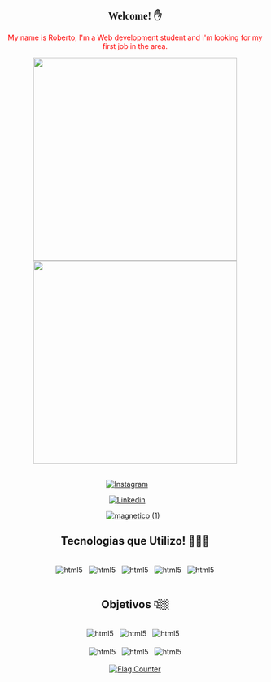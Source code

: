 
<link href="https://fonts.googleapis.com/css2?family=Rubik+Moonrocks&display=swap" rel="stylesheet">

<div align="center">
    <h1 style=" font-size: 20px; font-family:'Rubik Moonrocks', cursive;">Welcome! ✋</h1>
    <p style="color: red">My name is Roberto, I'm a Web development student and I'm looking for my first job in the area.</p>
</div>    
<div align="center">
    
<img src="https://user-images.githubusercontent.com/101284742/173443088-d11bba16-f95f-4181-bbe3-96cc4f6f107d.png" width="400px"/>
<img src="https://user-images.githubusercontent.com/101284742/173452819-c330897a-350e-49a1-ab9c-bd99a838c670.png" width="400px"/>   
</div>    <br>
    
<div align="center"> 
    
[![Instagram](https://img.shields.io/badge/Instagram-E4405F?style=for-the-badge&logo=instagram&logoColor=white)](https://instagram.com/bettorc/)&nbsp;&nbsp;&nbsp;&nbsp;&nbsp;&nbsp;&nbsp;&nbsp;
    
</div>    
</div> 
<div align="center">
    
[![Linkedin](https://img.shields.io/badge/LinkedIn-0077B5?style=for-the-badge&logo=linkedin&logoColor=white)](https://www.linkedin.com/in/roberto-rocha-38781b235/)&nbsp;&nbsp;&nbsp;&nbsp;&nbsp;&nbsp;&nbsp;&nbsp;
    
</div>    
<div align="center"> 
    
[![magnetico (1)](https://user-images.githubusercontent.com/101284742/168284387-666b7ec7-507b-4ac2-8d95-bf671713aee2.png)](https://famous-babka-22b961.netlify.app)
&nbsp;
    
</div> 

<div align="center">
    <h2>Tecnologias que Utilizo! 👨🏽‍💻</h2>

<div style="display: inline_block"></br>
    <img align="center" alt="html5" src="https://img.shields.io/badge/HTML5-E34F26?style=for-the-badge&logo=html5&logoColor=white"/>&nbsp;&nbsp;
    <img align="center" alt="html5" src="https://img.shields.io/badge/CSS3-1572B6?style=for-the-badge&logo=css3&logoColor=white"/>&nbsp;&nbsp;
    <img align="center" alt="html5" src="https://img.shields.io/badge/JavaScript-F7DF1E?style=for-the-badge&logo=javascript&logoColor=black"/>&nbsp;&nbsp;
    <img align="center" alt="html5" src="https://img.shields.io/badge/Node.js-43853D?style=for-the-badge&logo=node.js&logoColor=white"/>&nbsp;&nbsp;
    <img align="center" alt="html5" src="https://img.shields.io/badge/Bootstrap-563D7C?style=for-the-badge&logo=bootstrap&logoColor=white"/>
</div><br>

## Objetivos 👇🏼

<div style="display: inline_block"></br>
    <img align="center" alt="html5" src="https://img.shields.io/badge/React_Native-20232A?style=for-the-badge&logo=react&logoColor=61DAFB"/>&nbsp;&nbsp;
    <img align="center" alt="html5" src="https://img.shields.io/badge/TypeScript-007ACC?style=for-the-badge&logo=typescript&logoColor=white"/>&nbsp;&nbsp;
    <img align="center" alt="html5" src="https://img.shields.io/badge/Vue.js-35495E?style=for-the-badge&logo=vue.js&logoColor=4FC08D"/>&nbsp;&nbsp;
    
</div>
</br>
<div align="center">
<div>
    <img align="center" alt="html5" src="https://img.shields.io/badge/AngularJS-E23237?style=for-the-badge&logo=angularjs&logoColor=white"/>&nbsp;&nbsp;
    <img align="center" alt="html5" src="https://img.shields.io/badge/Kotlin-0095D5?&style=for-the-badge&logo=kotlin&logoColor=white"/>&nbsp;&nbsp;
    <img align="center" alt="html5" src="https://img.shields.io/badge/React-20232A?style=for-the-badge&logo=react&logoColor=61DAFB"/>
</div>
</div> 
<br>
<div align="center">
<div>
    <a href="https://info.flagcounter.com/8zZ5"><img src="https://s04.flagcounter.com/count2/8zZ5/bg_000000/txt_FFFFFF/border_000000/columns_8/maxflags_200/viewers_0/labels_0/pageviews_0/flags_0/percent_0/" alt="Flag Counter" border="0"></a>
</div>
</div> 

